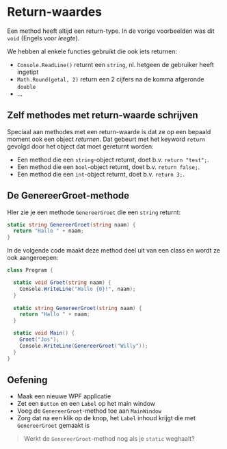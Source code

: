 # Return-waardes

Een method heeft altijd een return-type. In de vorige voorbeelden was dit `void`
(Engels voor *leegte*).

We hebben al enkele functies gebruikt die ook iets returnen:

- `Console.ReadLine()` returnt een `string`, nl. hetgeen de gebruiker heeft
ingetipt
- `Math.Round(getal, 2)` return een 2 cijfers na de komma afgeronde `double`
- ...


## Zelf methodes met return-waarde schrijven

Speciaal aan methodes met een return-waarde is dat ze op een bepaald moment
ook een object *returnen*. Dat gebeurt met het keyword `return` gevolgd
door het object dat moet gereturnt worden:

- Een method die een `string`-object returnt, doet b.v. `return "test";`.
- Een method die een `bool`-object returnt, doet b.v. `return false;`.
- Een method die een `int`-object returnt, doet b.v. `return 3;`.


## De GenereerGroet-methode

Hier zie je een methode `GenereerGroet` die een `string` returnt:

```cs
static string GenereerGroet(string naam) {
  return "Hallo " + naam;
}
```

In de volgende code maakt deze method deel uit van een class en wordt ze ook
aangeroepen:

```cs
class Program {

  static void Groet(string naam) {
    Console.WriteLine("Hallo {0}!", naam);
  }
  
  static string GenereerGroet(string naam) {
    return "Hallo " + naam;
  }

  static void Main() {
    Groet("Jos");
    Console.WriteLine(GenereerGroet("Willy"));
  }
}
```

## Oefening

- Maak een nieuwe WPF applicatie
- Zet een `Button` en een `Label` op het main window
- Voeg de `GenereerGroet`-method toe aan `MainWindow`
- Zorg dat na een klik op de knop, het `Label` inhoud krijgt die met
  `GenereerGroet` gemaakt is

> Werkt de `GenereerGroet`-method nog als je `static` weghaalt?


